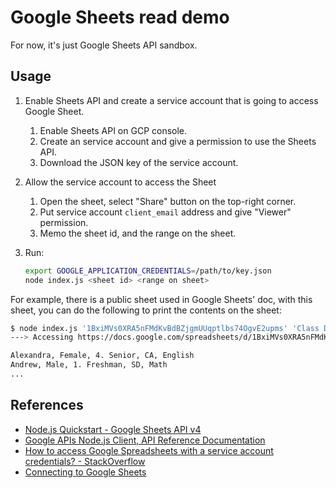 
# Google Sheets read demo

For now, it's just Google Sheets API sandbox.

## Usage

1. Enable Sheets API and create a service account that is going to access Google Sheet.
   1. Enable Sheets API on GCP console.
   1. Create an service account and give a permission to use the Sheets API.
   1. Download the JSON key of the service account.
1. Allow the service account to access the Sheet
   1. Open the sheet, select "Share" button on the top-right corner.
   1. Put service account `client_email` address and give "Viewer" permission.
   1. Memo the sheet id, and the range on the sheet.
1. Run:

    ```sh
    export GOOGLE_APPLICATION_CREDENTIALS=/path/to/key.json
    node index.js <sheet id> <range on sheet>
    ```

For example, there is a public sheet used in Google Sheets' doc, with this sheet,
you can do the following to print the contents on the sheet:

```sh
$ node index.js '1BxiMVs0XRA5nFMdKvBdBZjgmUUqptlbs74OgvE2upms' 'Class Data!A2:E'
---> Accessing https://docs.google.com/spreadsheets/d/1BxiMVs0XRA5nFMdKvBdBZjgmUUqptlbs74OgvE2upms/view

Alexandra, Female, 4. Senior, CA, English
Andrew, Male, 1. Freshman, SD, Math
...
```

## References

* [Node.js Quickstart - Google Sheets API v4](https://developers.google.com/sheets/api/quickstart/nodejs)
* [Google APIs Node.js Client, API Reference Documentation](https://googleapis.dev/nodejs/googleapis/latest/index.html)
* [How to access Google Spreadsheets with a service account credentials? - StackOverflow](https://stackoverflow.com/questions/27067825/how-to-access-google-spreadsheets-with-a-service-account-credentials)
* [Connecting to Google Sheets](https://www.dundas.com/support/learning/documentation/connect-to-data/how-to/connecting-to-google-sheets)
